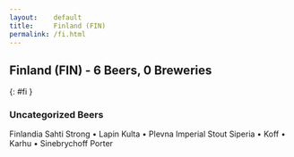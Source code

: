 ```yaml
---
layout:    default
title:     Finland (FIN)
permalink: /fi.html
---
```


## Finland (FIN) - 6 Beers, 0 Breweries
{: #fi }




### Uncategorized Beers

Finlandia Sahti Strong   • Lapin Kulta   • Plevna Imperial Stout Siperia   • Koff   • Karhu   • Sinebrychoff Porter  



 
